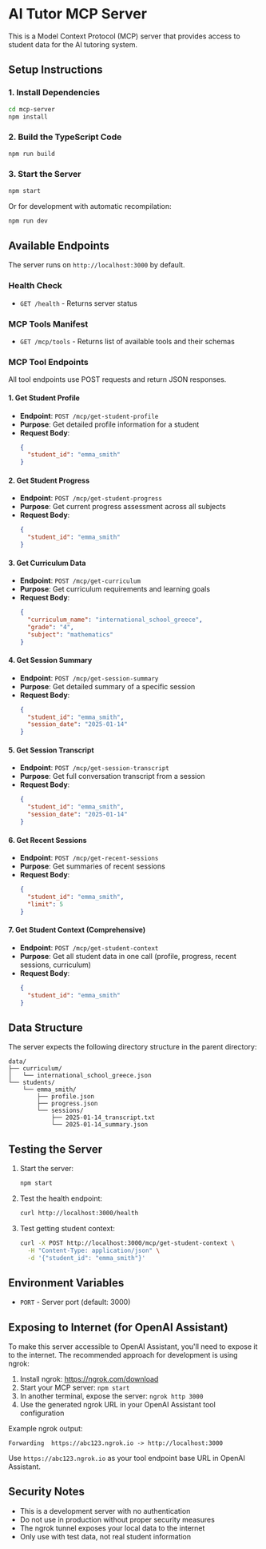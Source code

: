 # AI Tutor MCP Server

This is a Model Context Protocol (MCP) server that provides access to student data for the AI tutoring system.

## Setup Instructions

### 1. Install Dependencies

```bash
cd mcp-server
npm install
```

### 2. Build the TypeScript Code

```bash
npm run build
```

### 3. Start the Server

```bash
npm start
```

Or for development with automatic recompilation:

```bash
npm run dev
```

## Available Endpoints

The server runs on `http://localhost:3000` by default.

### Health Check
- `GET /health` - Returns server status

### MCP Tools Manifest
- `GET /mcp/tools` - Returns list of available tools and their schemas

### MCP Tool Endpoints

All tool endpoints use POST requests and return JSON responses.

#### 1. Get Student Profile
- **Endpoint**: `POST /mcp/get-student-profile`
- **Purpose**: Get detailed profile information for a student
- **Request Body**:
  ```json
  {
    "student_id": "emma_smith"
  }
  ```

#### 2. Get Student Progress
- **Endpoint**: `POST /mcp/get-student-progress`
- **Purpose**: Get current progress assessment across all subjects
- **Request Body**:
  ```json
  {
    "student_id": "emma_smith"
  }
  ```

#### 3. Get Curriculum Data
- **Endpoint**: `POST /mcp/get-curriculum`
- **Purpose**: Get curriculum requirements and learning goals
- **Request Body**:
  ```json
  {
    "curriculum_name": "international_school_greece",
    "grade": "4",
    "subject": "mathematics"
  }
  ```

#### 4. Get Session Summary
- **Endpoint**: `POST /mcp/get-session-summary`
- **Purpose**: Get detailed summary of a specific session
- **Request Body**:
  ```json
  {
    "student_id": "emma_smith",
    "session_date": "2025-01-14"
  }
  ```

#### 5. Get Session Transcript
- **Endpoint**: `POST /mcp/get-session-transcript`
- **Purpose**: Get full conversation transcript from a session
- **Request Body**:
  ```json
  {
    "student_id": "emma_smith",
    "session_date": "2025-01-14"
  }
  ```

#### 6. Get Recent Sessions
- **Endpoint**: `POST /mcp/get-recent-sessions`
- **Purpose**: Get summaries of recent sessions
- **Request Body**:
  ```json
  {
    "student_id": "emma_smith",
    "limit": 5
  }
  ```

#### 7. Get Student Context (Comprehensive)
- **Endpoint**: `POST /mcp/get-student-context`
- **Purpose**: Get all student data in one call (profile, progress, recent sessions, curriculum)
- **Request Body**:
  ```json
  {
    "student_id": "emma_smith"
  }
  ```

## Data Structure

The server expects the following directory structure in the parent directory:

```
data/
├── curriculum/
│   └── international_school_greece.json
└── students/
    └── emma_smith/
        ├── profile.json
        ├── progress.json
        └── sessions/
            ├── 2025-01-14_transcript.txt
            └── 2025-01-14_summary.json
```

## Testing the Server

1. Start the server:
   ```bash
   npm start
   ```

2. Test the health endpoint:
   ```bash
   curl http://localhost:3000/health
   ```

3. Test getting student context:
   ```bash
   curl -X POST http://localhost:3000/mcp/get-student-context \
     -H "Content-Type: application/json" \
     -d '{"student_id": "emma_smith"}'
   ```

## Environment Variables

- `PORT` - Server port (default: 3000)

## Exposing to Internet (for OpenAI Assistant)

To make this server accessible to OpenAI Assistant, you'll need to expose it to the internet. The recommended approach for development is using ngrok:

1. Install ngrok: https://ngrok.com/download
2. Start your MCP server: `npm start`
3. In another terminal, expose the server: `ngrok http 3000`
4. Use the generated ngrok URL in your OpenAI Assistant tool configuration

Example ngrok output:
```
Forwarding  https://abc123.ngrok.io -> http://localhost:3000
```

Use `https://abc123.ngrok.io` as your tool endpoint base URL in OpenAI Assistant.

## Security Notes

- This is a development server with no authentication
- Do not use in production without proper security measures
- The ngrok tunnel exposes your local data to the internet
- Only use with test data, not real student information